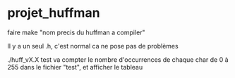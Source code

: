# projet_huffman

faire make "nom precis du huffman a compiler"

Il y a un seul .h, c'est normal ca ne pose pas de problèmes

./huff_vX.X test    va compter le nombre d'occurrences de chaque char de 0 à 255 dans le fichier "test", et afficher le tableau


